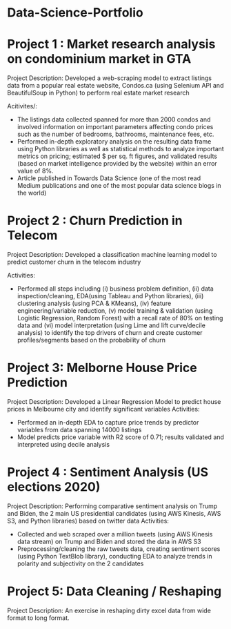 # Data-Science-Portfolio
# Project 1 : Market research analysis on condominium market in GTA 
Project Description: Developed a web-scraping model to extract listings data from a popular real estate website, Condos.ca (using Selenium API and BeautifulSoup in Python) to perform real estate market research 

Acitivites/:
- The listings data collected spanned for more than 2000 condos and involved information on important parameters affecting condo prices such as the number of bedrooms, bathrooms, maintenance fees, etc.
- Performed in-depth exploratory analysis on the resulting data frame using Python libraries as well as statistical methods to analyze important metrics on pricing; estimated $ per sq. ft figures, and validated results (based on market intelligence provided by the website) within an error value of 8%. 
- Article published in Towards Data Science (one of the most read Medium publications and one of the most popular data science blogs in the world)


# Project 2 : Churn Prediction in Telecom 
Project Description: Developed a classification machine learning model to predict customer churn in the telecom industry

Activities:
- Performed all steps including (i) business problem definition, (ii) data inspection/cleaning, EDA(using Tableau and Python libraries), (iii) clustering analysis (using PCA & KMeans), (iv) feature engineering/variable reduction, (v) model training & validation (using Logistic Regression, Random Forest) with a recall rate of 80% on testing data and (vi) model interpretation (using Lime and lift curve/decile analysis) to identify the top drivers of churn and create customer profiles/segments based on the probability of churn

# Project 3: Melborne House Price Prediction 
Project Description: Developed a Linear Regression Model to predict house prices in Melbourne city and identify significant variables
Activities:
- Performed an in-depth EDA to capture price trends by predictor variables from data spanning 14000 listings
- Model predicts price variable with R2 score of 0.71; results validated and interpreted using decile analysis

# Project 4 : Sentiment Analysis (US elections 2020)
Project Description: Performing comparative sentiment analysis on Trump and Biden, the 2 main US presidential candidates (using AWS Kinesis, AWS S3, and Python libraries) based on twitter data
Activities: 
- Collected and web scraped over a million tweets (using AWS Kinesis data stream) on Trump and Biden and stored the data in AWS S3
- Preprocessing/cleaning the raw tweets data, creating sentiment scores (using Python TextBlob library), conducting EDA to analyze trends in polarity and subjectivity on the 2 candidates

# Project 5: Data Cleaning / Reshaping
Project Description: An exercise in reshaping dirty excel data from wide format to long format.
 
